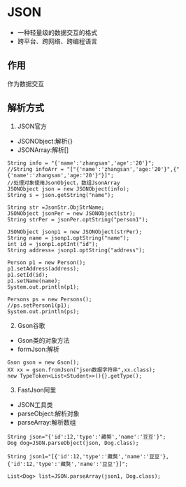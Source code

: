 # JSON
- 一种轻量级的数据交互的格式
- 跨平台、跨网络、跨编程语言
## 作用
作为数据交互

## 解析方式
1. JSON官方
- JSONObject:解析{}
- JSONArray:解析[]
```
String info = "{'name':'zhangsan','age':'20'}";
//String infoArr = "["{'name':'zhangsan','age:'20'}",{"{'name':'zhangsan','age:'20'}"}]";
//处理对象使用JsonObject，数组JsonArray
JSONObject json = new JSONObject(info);
String s = json.getString("name");
		
String str =JsonStr.ObjStrName;
JSONObject jsonPer = new JSONObject(str);
String strPer = jsonPer.optString("person1");
		
JSONObject jsonp1 = new JSONObject(strPer);
String name = jsonp1.optString("name");
int id = jsonp1.optInt("id");
String address= jsonp1.optString("address");
		
Person p1 = new Person();
p1.setAddress(address);
p1.setId(id);
p1.setName(name);
System.out.println(p1);
		
Persons ps = new Persons();
//ps.setPerson1(p1);
System.out.println(ps);
```

2. Gson谷歌
- Gson类的对象方法
- formJson:解析
```
Gson gson = new Gson();
XX xx = gson.fromJson("json数据字符串",xx.class);
new TypeToken<List<Student>>(){}.getType();
```
3. FastJson阿里
- JSON工具类
- parseObject:解析对象
- parseArray:解析数组
```
String json="{'id':12,'type':'藏獒','name':'豆豆'}";
Dog dog=JSON.parseObject(json, Dog.class);

String json1="[{'id':12,'type':'藏獒','name':'豆豆'},
{'id':12,'type':'藏獒','name':'豆豆'}]";

List<Dog> list=JSON.parseArray(json1, Dog.class);
```